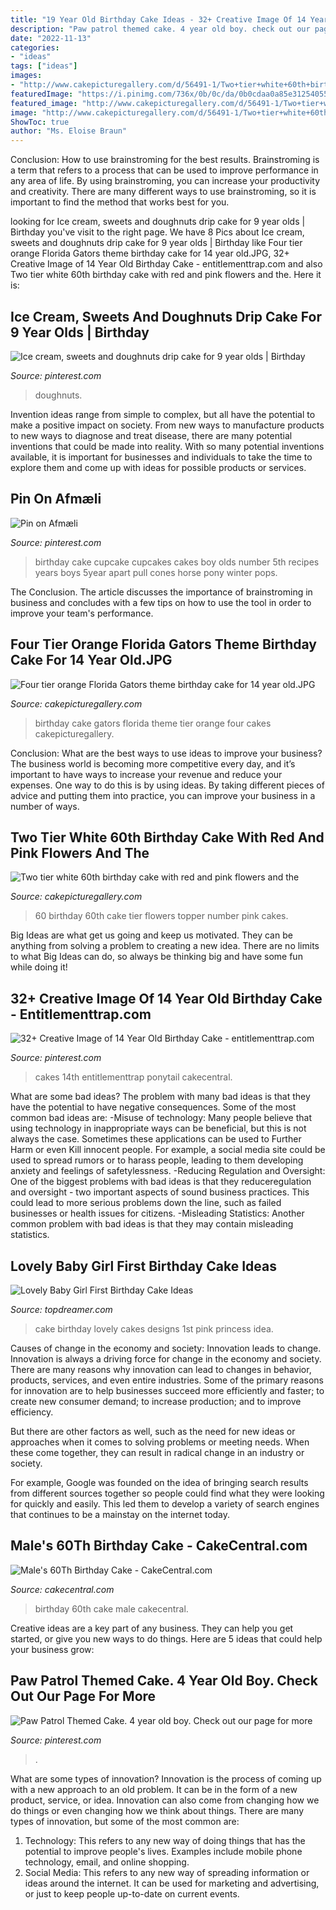 ```yaml
---
title: "19 Year Old Birthday Cake Ideas - 32+ Creative Image Of 14 Year Old Birthday Cake"
description: "Paw patrol themed cake. 4 year old boy. check out our page for more"
date: "2022-11-13"
categories:
- "ideas"
tags: ["ideas"]
images:
- "http://www.cakepicturegallery.com/d/56491-1/Two+tier+white+60th+birthday+cake+with+red+and+pink+flowers+and+the+number+60+as+a+topper.JPG"
featuredImage: "https://i.pinimg.com/736x/0b/0c/da/0b0cdaa0a85e31254055255b5f6d9238.jpg"
featured_image: "http://www.cakepicturegallery.com/d/56491-1/Two+tier+white+60th+birthday+cake+with+red+and+pink+flowers+and+the+number+60+as+a+topper.JPG"
image: "http://www.cakepicturegallery.com/d/56491-1/Two+tier+white+60th+birthday+cake+with+red+and+pink+flowers+and+the+number+60+as+a+topper.JPG"
ShowToc: true
author: "Ms. Eloise Braun"
---
```



Conclusion: How to use brainstroming for the best results.
Brainstroming is a term that refers to a process that can be used to improve performance in any area of life. By using brainstroming, you can increase your productivity and creativity. There are many different ways to use brainstroming, so it is important to find the method that works best for you.

	

		
looking for Ice cream, sweets and doughnuts drip cake for 9 year olds | Birthday you've visit to the right page. We have 8 Pics about Ice cream, sweets and doughnuts drip cake for 9 year olds | Birthday like Four tier orange Florida Gators theme birthday cake for 14 year old.JPG, 32+ Creative Image of 14 Year Old Birthday Cake - entitlementtrap.com and also Two tier white 60th birthday cake with red and pink flowers and the. Here it is:
		
    
## Ice Cream, Sweets And Doughnuts Drip Cake For 9 Year Olds | Birthday

<img loading=lazy src="https://i.pinimg.com/736x/fc/01/35/fc0135c99442dab9f51880860daa6d02.jpg" onerror="this.onerror=null;this.src='https://tse2.mm.bing.net/th?id=OIP.jXgEoaZ7wjSLtfEe1ptUrAHaLJ&amp;pid=15.1';" alt="Ice cream, sweets and doughnuts drip cake for 9 year olds | Birthday">

_Source: pinterest.com_

>doughnuts. 

	

Invention ideas range from simple to complex, but all have the potential to make a positive impact on society. From new ways to manufacture products to new ways to diagnose and treat disease, there are many potential inventions that could be made into reality. With so many potential inventions available, it is important for businesses and individuals to take the time to explore them and come up with ideas for possible products or services.

    
## Pin On Afmæli

<img loading=lazy src="https://i.pinimg.com/736x/1b/63/dc/1b63dc51a23a08cc5b33ff6ee8e3c5fc--cupcake-cones-th-birthday.jpg" onerror="this.onerror=null;this.src='https://tse1.mm.bing.net/th?id=OIP.2M-GszqfNWaLl8M_sjzT2AHaJ4&amp;pid=15.1';" alt="Pin on Afmæli">

_Source: pinterest.com_

>birthday cake cupcake cupcakes cakes boy olds number 5th recipes years boys 5year apart pull cones horse pony winter pops. 

	

The Conclusion.
The article discusses the importance of brainstroming in business and concludes with a few tips on how to use the tool in order to improve your team's performance.

    
## Four Tier Orange Florida Gators Theme Birthday Cake For 14 Year Old.JPG

<img loading=lazy src="http://www.cakepicturegallery.com/d/31716-1/Four+tier+orange+Florida+Gators+theme+birthday+cake+for+14+year+old.JPG" onerror="this.onerror=null;this.src='https://tse4.mm.bing.net/th?id=OIP.sQY-Tt1cw0xg94119QQAGgAAAA&amp;pid=15.1';" alt="Four tier orange Florida Gators theme birthday cake for 14 year old.JPG">

_Source: cakepicturegallery.com_

>birthday cake gators florida theme tier orange four cakes cakepicturegallery. 

	

Conclusion: What are the best ways to use ideas to improve your business?
The business world is becoming more competitive every day, and it’s important to have ways to increase your revenue and reduce your expenses. One way to do this is by using ideas. By taking different pieces of advice and putting them into practice, you can improve your business in a number of ways.

    
## Two Tier White 60th Birthday Cake With Red And Pink Flowers And The

<img loading=lazy src="http://www.cakepicturegallery.com/d/56491-1/Two+tier+white+60th+birthday+cake+with+red+and+pink+flowers+and+the+number+60+as+a+topper.JPG" onerror="this.onerror=null;this.src='https://tse4.mm.bing.net/th?id=OIP.28RpG3JYEUXYgldZE2Q17QHaLS&amp;pid=15.1';" alt="Two tier white 60th birthday cake with red and pink flowers and the">

_Source: cakepicturegallery.com_

>60 birthday 60th cake tier flowers topper number pink cakes. 

	

Big Ideas are what get us going and keep us motivated. They can be anything from solving a problem to creating a new idea. There are no limits to what Big Ideas can do, so always be thinking big and have some fun while doing it!

    
## 32+ Creative Image Of 14 Year Old Birthday Cake - Entitlementtrap.com

<img loading=lazy src="https://i.pinimg.com/736x/f4/8c/c4/f48cc4f6c095a510735e57c9d0ce71a2.jpg" onerror="this.onerror=null;this.src='https://tse3.mm.bing.net/th?id=OIP.NsjKmGkn54isf0yiJRlr4gHaJ3&amp;pid=15.1';" alt="32+ Creative Image of 14 Year Old Birthday Cake - entitlementtrap.com">

_Source: pinterest.com_

>cakes 14th entitlementtrap ponytail cakecentral. 

	

What are some bad ideas?
The problem with many bad ideas is that they have the potential to have negative consequences. Some of the most common bad ideas are: 
-Misuse of technology: Many people believe that using technology in inappropriate ways can be beneficial, but this is not always the case. Sometimes these applications can be used to Further Harm or even Kill innocent people. For example, a social media site could be used to spread rumors or to harass people, leading to them developing anxiety and feelings of safetylessness. 
-Reducing Regulation and Oversight: One of the biggest problems with bad ideas is that they reduceregulation and oversight - two important aspects of sound business practices. This could lead to more serious problems down the line, such as failed businesses or health issues for citizens. 
-Misleading Statistics: Another common problem with bad ideas is that they may contain misleading statistics.

    
## Lovely Baby Girl First Birthday Cake Ideas

<img loading=lazy src="http://www.topdreamer.com/wp-content/uploads/2014/10/8137c49c3028069bb985d83bf9ff806b.jpg" onerror="this.onerror=null;this.src='https://tse2.mm.bing.net/th?id=OIP.8oiN6ZgEF2_7lnNQeeQ2YQHaLD&amp;pid=15.1';" alt="Lovely Baby Girl First Birthday Cake Ideas">

_Source: topdreamer.com_

>cake birthday lovely cakes designs 1st pink princess idea. 

	

Causes of change in the economy and society: Innovation leads to change.
Innovation is always a driving force for change in the economy and society. There are many reasons why innovation can lead to changes in behavior, products, services, and even entire industries. 
Some of the primary reasons for innovation are to help businesses succeed more efficiently and faster; to create new consumer demand; to increase production; and to improve efficiency. 

But there are other factors as well, such as the need for new ideas or approaches when it comes to solving problems or meeting needs. When these come together, they can result in radical change in an industry or society.

For example, Google was founded on the idea of bringing search results from different sources together so people could find what they were looking for quickly and easily. This led them to develop a variety of search engines that continues to be a mainstay on the internet today.

    
## Male&#039;s 60Th Birthday Cake - CakeCentral.com

<img loading=lazy src="https://cdn001.cakecentral.com/gallery/2015/03/900_836942m3dc_males-60th-birthday-cake.jpg" onerror="this.onerror=null;this.src='https://tse2.mm.bing.net/th?id=OIP.CqXc5BZgMGdtFVBg2xWezgHaJ4&amp;pid=15.1';" alt="Male&#039;s 60Th Birthday Cake - CakeCentral.com">

_Source: cakecentral.com_

>birthday 60th cake male cakecentral. 

	

Creative ideas are a key part of any business. They can help you get started, or give you new ways to do things. Here are 5 ideas that could help your business grow:

    
## Paw Patrol Themed Cake. 4 Year Old Boy. Check Out Our Page For More

<img loading=lazy src="https://i.pinimg.com/736x/0b/0c/da/0b0cdaa0a85e31254055255b5f6d9238.jpg" onerror="this.onerror=null;this.src='https://tse1.mm.bing.net/th?id=OIP._VPuiOMsIDOrok1HoV6A1wHaNK&amp;pid=15.1';" alt="Paw Patrol Themed Cake. 4 year old boy. Check out our page for more">

_Source: pinterest.com_

>. 

	

What are some types of innovation?
Innovation is the process of coming up with a new approach to an old problem. It can be in the form of a new product, service, or idea. Innovation can also come from changing how we do things or even changing how we think about things. There are many types of innovation, but some of the most common are: 
1) Technology: This refers to any new way of doing things that has the potential to improve people's lives. Examples include mobile phone technology, email, and online shopping. 
2) Social Media: This refers to any new way of spreading information or ideas around the internet. It can be used for marketing and advertising, or just to keep people up-to-date on current events.


